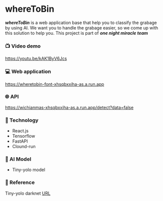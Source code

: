 # whereToBin
  ***whereToBin*** is a web application base that help you to classify the grabage by using AI. We want you to handle the grabage easier, so we come up with this solution to help you. This project is part of ***one night miracle team***

### :tv: Video demo
https://youtu.be/kAK1ByV6Jcs
### :computer: Web application
https://wheretobin-font-xhsqbxxiha-as.a.run.app

### :globe_with_meridians: API
https://wichianmas-xhsqbxxiha-as.a.run.app/detect?data=false

### :hammer: Technology
- React.js
- Tensorflow
- FastAPI
- Clound-run

### :robot: AI Model
- Tiny-yolo model


### :page_facing_up: Reference
Tiny-yolo darknet [URL](https://pjreddie.com/darknet/yolo/)

